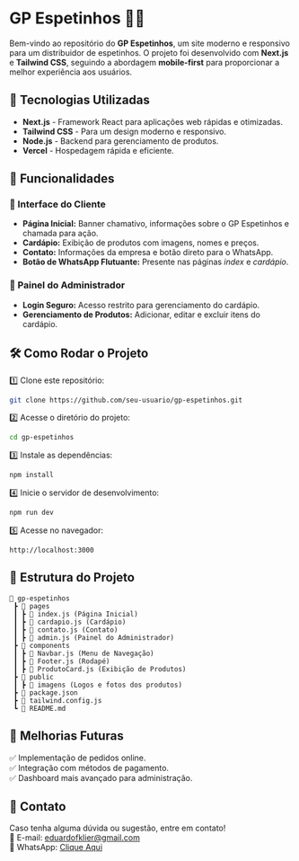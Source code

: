 # GP Espetinhos 🍢🔥

Bem-vindo ao repositório do **GP Espetinhos**, um site moderno e responsivo para um distribuidor de espetinhos. O projeto foi desenvolvido com **Next.js** e **Tailwind CSS**, seguindo a abordagem **mobile-first** para proporcionar a melhor experiência aos usuários.

## 🚀 Tecnologias Utilizadas

- **Next.js** - Framework React para aplicações web rápidas e otimizadas.
- **Tailwind CSS** - Para um design moderno e responsivo.
- **Node.js** - Backend para gerenciamento de produtos.
- **Vercel** - Hospedagem rápida e eficiente.

## 📌 Funcionalidades

### 🎨 Interface do Cliente
- **Página Inicial:** Banner chamativo, informações sobre o GP Espetinhos e chamada para ação.
- **Cardápio:** Exibição de produtos com imagens, nomes e preços.
- **Contato:** Informações da empresa e botão direto para o WhatsApp.
- **Botão de WhatsApp Flutuante:** Presente nas páginas *index* e *cardápio*.

### 🔐 Painel do Administrador
- **Login Seguro:** Acesso restrito para gerenciamento do cardápio.
- **Gerenciamento de Produtos:** Adicionar, editar e excluir itens do cardápio.

## 🛠️ Como Rodar o Projeto

1️⃣ Clone este repositório:
```bash
git clone https://github.com/seu-usuario/gp-espetinhos.git
```

2️⃣ Acesse o diretório do projeto:
```bash
cd gp-espetinhos
```

3️⃣ Instale as dependências:
```bash
npm install
```

4️⃣ Inicie o servidor de desenvolvimento:
```bash
npm run dev
```

5️⃣ Acesse no navegador:
```
http://localhost:3000
```

## 📂 Estrutura do Projeto

```
📂 gp-espetinhos
 ┣ 📂 pages
 ┃ ┣ 📜 index.js (Página Inicial)
 ┃ ┣ 📜 cardapio.js (Cardápio)
 ┃ ┣ 📜 contato.js (Contato)
 ┃ ┣ 📜 admin.js (Painel do Administrador)
 ┣ 📂 components
 ┃ ┣ 📜 Navbar.js (Menu de Navegação)
 ┃ ┣ 📜 Footer.js (Rodapé)
 ┃ ┣ 📜 ProdutoCard.js (Exibição de Produtos)
 ┣ 📂 public
 ┃ ┣ 📜 imagens (Logos e fotos dos produtos)
 ┣ 📜 package.json
 ┣ 📜 tailwind.config.js
 ┗ 📜 README.md
```

## 🎯 Melhorias Futuras
✅ Implementação de pedidos online.  
✅ Integração com métodos de pagamento.  
✅ Dashboard mais avançado para administração.  

## 📌 Contato
Caso tenha alguma dúvida ou sugestão, entre em contato!  
📧 E-mail: eduardofklier@gmail.com  
📱 WhatsApp: [Clique Aqui](https://wa.me/5511968299673)

